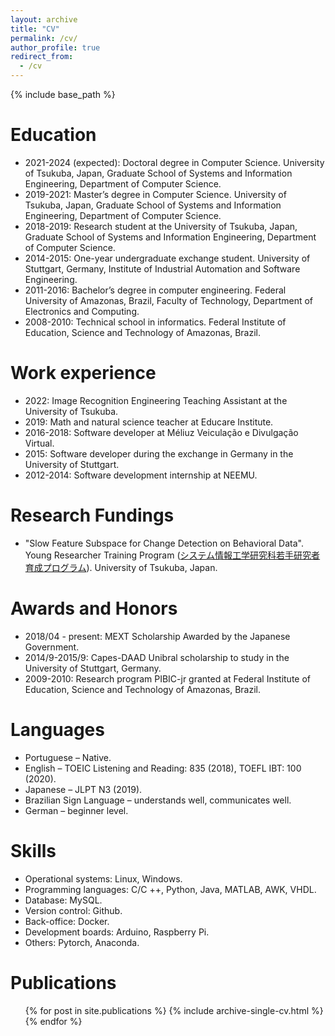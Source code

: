 ```yaml
---
layout: archive
title: "CV"
permalink: /cv/
author_profile: true
redirect_from:
  - /cv
---
```


{% include base_path %}

Education
======
*	2021-2024 (expected): Doctoral degree in Computer Science. University of Tsukuba, Japan, Graduate School of Systems and Information Engineering, Department of Computer Science.
*	2019-2021: Master’s degree in Computer Science. University of Tsukuba, Japan, Graduate School of Systems and Information Engineering, Department of Computer Science.
*	2018-2019: Research student at the University of Tsukuba, Japan, Graduate School of Systems and Information Engineering, Department of Computer Science.
*	2014-2015: One-year undergraduate exchange student. University of Stuttgart, Germany, Institute of Industrial Automation and Software Engineering.
*	2011-2016: Bachelor’s degree in computer engineering. Federal University of Amazonas, Brazil, Faculty of Technology, Department of Electronics and Computing.
*	2008-2010: Technical school in informatics. Federal Institute of Education, Science and Technology of Amazonas, Brazil.

Work experience
======
*	2022: Image Recognition Engineering Teaching Assistant at the University of Tsukuba.
*	2019: Math and natural science teacher at Educare Institute.
* 2016-2018: Software developer at Méliuz Veiculação e Divulgação Virtual.
*	2015: Software developer during the exchange in Germany in the University of Stuttgart.
*	2012-2014: Software development internship at NEEMU.

Research Fundings
======
*	"Slow Feature Subspace for Change Detection on Behavioral Data". Young Researcher Training Program ([システム情報工学研究科若手研究者育成プログラム](https://www.sie.tsukuba.ac.jp/edu/re_program)). University of Tsukuba, Japan.

Awards and Honors
======
*	2018/04 - present: MEXT Scholarship Awarded by the Japanese Government.
*	2014/9-2015/9: Capes-DAAD Unibral scholarship to study in the University of Stuttgart, Germany.
*	2009-2010: Research program PIBIC-jr granted at Federal Institute of Education, Science and Technology of Amazonas, Brazil.

Languages
======
*	Portuguese  – Native.
*	English – TOEIC Listening and Reading: 835 (2018), TOEFL IBT: 100 (2020).
*	Japanese – JLPT N3 (2019).
*	Brazilian Sign Language – understands well, communicates well.
*	German – beginner level.

Skills
======
*	Operational systems: Linux, Windows.
*	Programming languages: C/C ++, Python, Java, MATLAB, AWK, VHDL.
*	Database: MySQL.
*	Version control: Github.
*	Back-office: Docker.
*	Development boards: Arduino, Raspberry Pi.
*	Others: Pytorch, Anaconda.

Publications
======
  <ul>{% for post in site.publications %}
    {% include archive-single-cv.html %}
  {% endfor %}</ul>